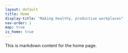 ```yaml
---
layout: default
title: Home
display-title: "Making healthy, productive workplaces"
nav-order: 1
map: true
is_home: true
---
```


This is markdown content for the home page.
